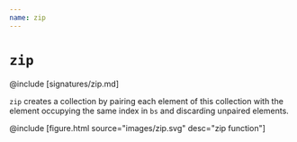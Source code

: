 ```yaml
---
name: zip
---
```


# `zip`

@include [signatures/zip.md]

`zip` creates a collection by pairing each element of this collection with the element occupying the same index in `bs` and discarding unpaired elements.

@include [figure.html source="images/zip.svg" desc="zip function"]
